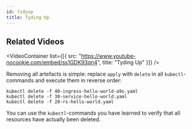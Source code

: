 ```yaml
---
id: tidyup
title: Tyding Up
---
```


## Related Videos
<VideoContainer
  list={[{
   src: "https://www.youtube-nocookie.com/embed/ss1GDK93qn4",
   title: "Tyding Up"
  }]}
/>

Removing all artefacts is simple: replace `apply` with `delete` in all `kubectl`-commands and execute them in reverse order:

    kubectl delete -f 40-ingress-hello-world-a9s.yaml
    kubectl delete -f 30-service-hello-world.yaml
    kubectl delete -f 20-rs-hello-world.yaml

You can use the `kubectl`-commands you have learned to verify that all resources have actually been deleted.
